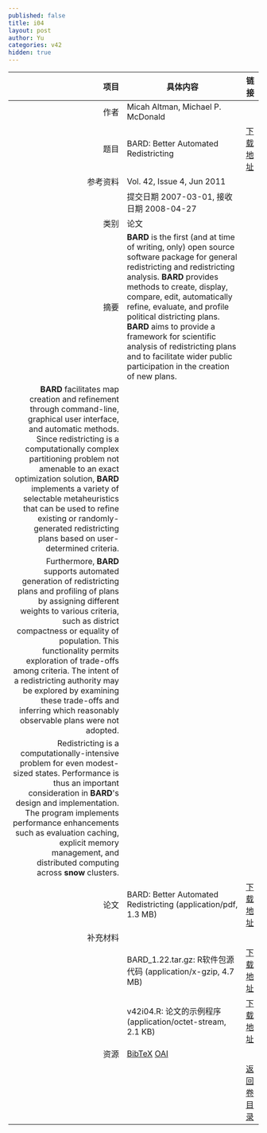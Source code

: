```yaml
---
published: false
title: i04
layout: post
author: Yu
categories: v42
hidden: true
---
```


| 项目 | 具体内容 | 链接 |
|---:|---|---|
| 作者 | Micah Altman, Michael P. McDonald| |
| 题目 |BARD: Better Automated Redistricting | [下载地址](http://www.jstatsoft.org/v42/i04/paper) |
| 参考资料 |Vol. 42, Issue 4, Jun 2011 | |
| | 提交日期 2007-03-01, 接收日期 2008-04-27| | 
| 类别 | 论文| |
| 摘要 | <b>BARD</b> is the first (and at time of writing, only) open source software package for general redistricting and redistricting analysis. <b>BARD</b> provides methods to create, display, compare, edit, automatically refine, evaluate, and profile political districting plans. <b>BARD</b> aims to provide a framework for scientific analysis of redistricting plans and to facilitate wider public participation in the creation of new plans.| |
 <b>BARD</b> facilitates map creation and refinement through command-line, graphical user interface, and automatic methods. Since redistricting is a computationally complex partitioning problem not amenable to an exact optimization solution, <b>BARD</b> implements a variety of selectable metaheuristics that can be used to refine existing or randomly-generated redistricting plans based on user-determined criteria.| |
 Furthermore, <b>BARD</b> supports automated generation of redistricting plans and profiling of plans by assigning different weights to various criteria, such as district compactness or equality of population. This functionality permits exploration of trade-offs among criteria. The intent of a redistricting authority may be explored by examining these trade-offs and inferring which reasonably observable plans were not adopted.| |
 Redistricting is a computationally-intensive problem for even modest-sized states. Performance is thus an important consideration in <b>BARD</b>'s design and implementation. The program implements performance enhancements such as evaluation caching, explicit memory management, and distributed computing across <b>snow</b> clusters.| |
| 论文 | BARD: Better Automated Redistricting  (application/pdf, 1.3 MB)| [下载地址](http://www.jstatsoft.org/v42/i04/paper) |
| 补充材料 | | |
| |BARD_1.22.tar.gz: R软件包源代码  (application/x-gzip, 4.7 MB)|  [下载地址](http://www.jstatsoft.org/v42/i04/supp/1) |
| |v42i04.R: 论文的示例程序  (application/octet-stream, 2.1 KB)|  [下载地址](http://www.jstatsoft.org/v42/i04/supp/2) |
| 资源 | [BibTeX](http://www.jstatsoft.org/v42/i04/bibtex) [OAI](http://www.jstatsoft.org/oai?verb=GetRecord&identifier=oai.jstatsoft/v42/i04&prefix=oai_dc)| |
| |  | [返回卷目录]({{site.baseurl}}/volume/v42.html) |